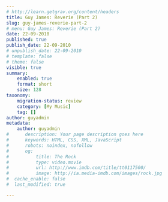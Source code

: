 ```yaml
---
# http://learn.getgrav.org/content/headers
title: Guy James: Reverie (Part 2)
slug: guy-james-reverie-part-2
# menu: Guy James: Reverie (Part 2)
date: 22-09-2010
published: true
publish_date: 22-09-2010
# unpublish_date: 22-09-2010
# template: false
# theme: false
visible: true
summary:
    enabled: true
    format: short
    size: 128
taxonomy:
    migration-status: review
    category: [My Music]
    tag: []
author: guyadmin
metadata:
    author: guyadmin
#      description: Your page description goes here
#      keywords: HTML, CSS, XML, JavaScript
#      robots: noindex, nofollow
#      og:
#          title: The Rock
#          type: video.movie
#          url: http://www.imdb.com/title/tt0117500/
#          image: http://ia.media-imdb.com/images/rock.jpg
#  cache_enable: false
#  last_modified: true

---
```



